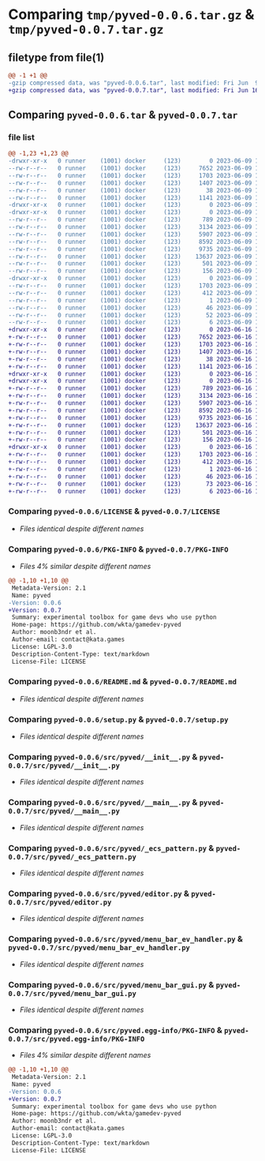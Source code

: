 # Comparing `tmp/pyved-0.0.6.tar.gz` & `tmp/pyved-0.0.7.tar.gz`

## filetype from file(1)

```diff
@@ -1 +1 @@
-gzip compressed data, was "pyved-0.0.6.tar", last modified: Fri Jun  9 10:12:29 2023, max compression
+gzip compressed data, was "pyved-0.0.7.tar", last modified: Fri Jun 16 12:14:46 2023, max compression
```

## Comparing `pyved-0.0.6.tar` & `pyved-0.0.7.tar`

### file list

```diff
@@ -1,23 +1,23 @@
-drwxr-xr-x   0 runner    (1001) docker     (123)        0 2023-06-09 10:12:29.480497 pyved-0.0.6/
--rw-r--r--   0 runner    (1001) docker     (123)     7652 2023-06-09 10:12:15.000000 pyved-0.0.6/LICENSE
--rw-r--r--   0 runner    (1001) docker     (123)     1703 2023-06-09 10:12:29.476497 pyved-0.0.6/PKG-INFO
--rw-r--r--   0 runner    (1001) docker     (123)     1407 2023-06-09 10:12:15.000000 pyved-0.0.6/README.md
--rw-r--r--   0 runner    (1001) docker     (123)       38 2023-06-09 10:12:29.480497 pyved-0.0.6/setup.cfg
--rw-r--r--   0 runner    (1001) docker     (123)     1141 2023-06-09 10:12:15.000000 pyved-0.0.6/setup.py
-drwxr-xr-x   0 runner    (1001) docker     (123)        0 2023-06-09 10:12:29.476497 pyved-0.0.6/src/
-drwxr-xr-x   0 runner    (1001) docker     (123)        0 2023-06-09 10:12:29.476497 pyved-0.0.6/src/pyved/
--rw-r--r--   0 runner    (1001) docker     (123)      789 2023-06-09 10:12:15.000000 pyved-0.0.6/src/pyved/__init__.py
--rw-r--r--   0 runner    (1001) docker     (123)     3134 2023-06-09 10:12:15.000000 pyved-0.0.6/src/pyved/__main__.py
--rw-r--r--   0 runner    (1001) docker     (123)     5907 2023-06-09 10:12:15.000000 pyved-0.0.6/src/pyved/_ecs_pattern.py
--rw-r--r--   0 runner    (1001) docker     (123)     8592 2023-06-09 10:12:15.000000 pyved-0.0.6/src/pyved/editor.py
--rw-r--r--   0 runner    (1001) docker     (123)     9735 2023-06-09 10:12:15.000000 pyved-0.0.6/src/pyved/menu_bar_ev_handler.py
--rw-r--r--   0 runner    (1001) docker     (123)    13637 2023-06-09 10:12:15.000000 pyved-0.0.6/src/pyved/menu_bar_gui.py
--rw-r--r--   0 runner    (1001) docker     (123)      501 2023-06-09 10:12:15.000000 pyved-0.0.6/src/pyved/test.py
--rw-r--r--   0 runner    (1001) docker     (123)      156 2023-06-09 10:12:15.000000 pyved-0.0.6/src/pyved/utils.py
-drwxr-xr-x   0 runner    (1001) docker     (123)        0 2023-06-09 10:12:29.476497 pyved-0.0.6/src/pyved.egg-info/
--rw-r--r--   0 runner    (1001) docker     (123)     1703 2023-06-09 10:12:29.000000 pyved-0.0.6/src/pyved.egg-info/PKG-INFO
--rw-r--r--   0 runner    (1001) docker     (123)      412 2023-06-09 10:12:29.000000 pyved-0.0.6/src/pyved.egg-info/SOURCES.txt
--rw-r--r--   0 runner    (1001) docker     (123)        1 2023-06-09 10:12:29.000000 pyved-0.0.6/src/pyved.egg-info/dependency_links.txt
--rw-r--r--   0 runner    (1001) docker     (123)       46 2023-06-09 10:12:29.000000 pyved-0.0.6/src/pyved.egg-info/entry_points.txt
--rw-r--r--   0 runner    (1001) docker     (123)       52 2023-06-09 10:12:29.000000 pyved-0.0.6/src/pyved.egg-info/requires.txt
--rw-r--r--   0 runner    (1001) docker     (123)        6 2023-06-09 10:12:29.000000 pyved-0.0.6/src/pyved.egg-info/top_level.txt
+drwxr-xr-x   0 runner    (1001) docker     (123)        0 2023-06-16 12:14:46.761110 pyved-0.0.7/
+-rw-r--r--   0 runner    (1001) docker     (123)     7652 2023-06-16 12:14:37.000000 pyved-0.0.7/LICENSE
+-rw-r--r--   0 runner    (1001) docker     (123)     1703 2023-06-16 12:14:46.761110 pyved-0.0.7/PKG-INFO
+-rw-r--r--   0 runner    (1001) docker     (123)     1407 2023-06-16 12:14:37.000000 pyved-0.0.7/README.md
+-rw-r--r--   0 runner    (1001) docker     (123)       38 2023-06-16 12:14:46.765110 pyved-0.0.7/setup.cfg
+-rw-r--r--   0 runner    (1001) docker     (123)     1141 2023-06-16 12:14:37.000000 pyved-0.0.7/setup.py
+drwxr-xr-x   0 runner    (1001) docker     (123)        0 2023-06-16 12:14:46.761110 pyved-0.0.7/src/
+drwxr-xr-x   0 runner    (1001) docker     (123)        0 2023-06-16 12:14:46.761110 pyved-0.0.7/src/pyved/
+-rw-r--r--   0 runner    (1001) docker     (123)      789 2023-06-16 12:14:37.000000 pyved-0.0.7/src/pyved/__init__.py
+-rw-r--r--   0 runner    (1001) docker     (123)     3134 2023-06-16 12:14:37.000000 pyved-0.0.7/src/pyved/__main__.py
+-rw-r--r--   0 runner    (1001) docker     (123)     5907 2023-06-16 12:14:37.000000 pyved-0.0.7/src/pyved/_ecs_pattern.py
+-rw-r--r--   0 runner    (1001) docker     (123)     8592 2023-06-16 12:14:37.000000 pyved-0.0.7/src/pyved/editor.py
+-rw-r--r--   0 runner    (1001) docker     (123)     9735 2023-06-16 12:14:37.000000 pyved-0.0.7/src/pyved/menu_bar_ev_handler.py
+-rw-r--r--   0 runner    (1001) docker     (123)    13637 2023-06-16 12:14:37.000000 pyved-0.0.7/src/pyved/menu_bar_gui.py
+-rw-r--r--   0 runner    (1001) docker     (123)      501 2023-06-16 12:14:37.000000 pyved-0.0.7/src/pyved/test.py
+-rw-r--r--   0 runner    (1001) docker     (123)      156 2023-06-16 12:14:37.000000 pyved-0.0.7/src/pyved/utils.py
+drwxr-xr-x   0 runner    (1001) docker     (123)        0 2023-06-16 12:14:46.761110 pyved-0.0.7/src/pyved.egg-info/
+-rw-r--r--   0 runner    (1001) docker     (123)     1703 2023-06-16 12:14:46.000000 pyved-0.0.7/src/pyved.egg-info/PKG-INFO
+-rw-r--r--   0 runner    (1001) docker     (123)      412 2023-06-16 12:14:46.000000 pyved-0.0.7/src/pyved.egg-info/SOURCES.txt
+-rw-r--r--   0 runner    (1001) docker     (123)        1 2023-06-16 12:14:46.000000 pyved-0.0.7/src/pyved.egg-info/dependency_links.txt
+-rw-r--r--   0 runner    (1001) docker     (123)       46 2023-06-16 12:14:46.000000 pyved-0.0.7/src/pyved.egg-info/entry_points.txt
+-rw-r--r--   0 runner    (1001) docker     (123)       73 2023-06-16 12:14:46.000000 pyved-0.0.7/src/pyved.egg-info/requires.txt
+-rw-r--r--   0 runner    (1001) docker     (123)        6 2023-06-16 12:14:46.000000 pyved-0.0.7/src/pyved.egg-info/top_level.txt
```

### Comparing `pyved-0.0.6/LICENSE` & `pyved-0.0.7/LICENSE`

 * *Files identical despite different names*

### Comparing `pyved-0.0.6/PKG-INFO` & `pyved-0.0.7/PKG-INFO`

 * *Files 4% similar despite different names*

```diff
@@ -1,10 +1,10 @@
 Metadata-Version: 2.1
 Name: pyved
-Version: 0.0.6
+Version: 0.0.7
 Summary: experimental toolbox for game devs who use python
 Home-page: https://github.com/wkta/gamedev-pyved
 Author: moonb3ndr et al.
 Author-email: contact@kata.games
 License: LGPL-3.0
 Description-Content-Type: text/markdown
 License-File: LICENSE
```

### Comparing `pyved-0.0.6/README.md` & `pyved-0.0.7/README.md`

 * *Files identical despite different names*

### Comparing `pyved-0.0.6/setup.py` & `pyved-0.0.7/setup.py`

 * *Files identical despite different names*

### Comparing `pyved-0.0.6/src/pyved/__init__.py` & `pyved-0.0.7/src/pyved/__init__.py`

 * *Files identical despite different names*

### Comparing `pyved-0.0.6/src/pyved/__main__.py` & `pyved-0.0.7/src/pyved/__main__.py`

 * *Files identical despite different names*

### Comparing `pyved-0.0.6/src/pyved/_ecs_pattern.py` & `pyved-0.0.7/src/pyved/_ecs_pattern.py`

 * *Files identical despite different names*

### Comparing `pyved-0.0.6/src/pyved/editor.py` & `pyved-0.0.7/src/pyved/editor.py`

 * *Files identical despite different names*

### Comparing `pyved-0.0.6/src/pyved/menu_bar_ev_handler.py` & `pyved-0.0.7/src/pyved/menu_bar_ev_handler.py`

 * *Files identical despite different names*

### Comparing `pyved-0.0.6/src/pyved/menu_bar_gui.py` & `pyved-0.0.7/src/pyved/menu_bar_gui.py`

 * *Files identical despite different names*

### Comparing `pyved-0.0.6/src/pyved.egg-info/PKG-INFO` & `pyved-0.0.7/src/pyved.egg-info/PKG-INFO`

 * *Files 4% similar despite different names*

```diff
@@ -1,10 +1,10 @@
 Metadata-Version: 2.1
 Name: pyved
-Version: 0.0.6
+Version: 0.0.7
 Summary: experimental toolbox for game devs who use python
 Home-page: https://github.com/wkta/gamedev-pyved
 Author: moonb3ndr et al.
 Author-email: contact@kata.games
 License: LGPL-3.0
 Description-Content-Type: text/markdown
 License-File: LICENSE
```

